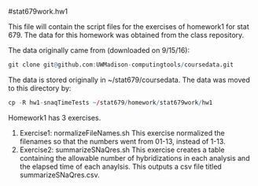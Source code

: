 #stat679work.hw1

This file will contain the script files for the exercises of homework1 for stat 679. The data for this homework was obtained from the class repository.

The data originally came from (downloaded on 9/15/16):
```r
git clone git@github.com:UWMadison-computingtools/coursedata.git
```
The data is stored originally in ~/stat679/coursedata.
The data was moved to this directory by:
```r
cp -R hw1-snaqTimeTests ~/stat679/homework/stat679work/hw1
```
Homework1 has 3 exercises.
1. Exercise1: normalizeFileNames.sh
This exercise normalized the filenames so that the numbers went from 01-13, instead of 1-13.
2. Exercise2: summarizeSNaQres.sh
This exercise creates a table containing the allowable number of hybridizations in each analysis and the elapsed time of each anaylsis. This outputs a csv file titled summarizeSNaQres.csv.
